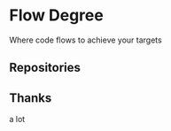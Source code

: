 # Flow Degree

Where code flows to achieve your targets

## Repositories

<!-- PLACE_HOLDER_FOR_REPOSITORIES -->

## Thanks

a lot
